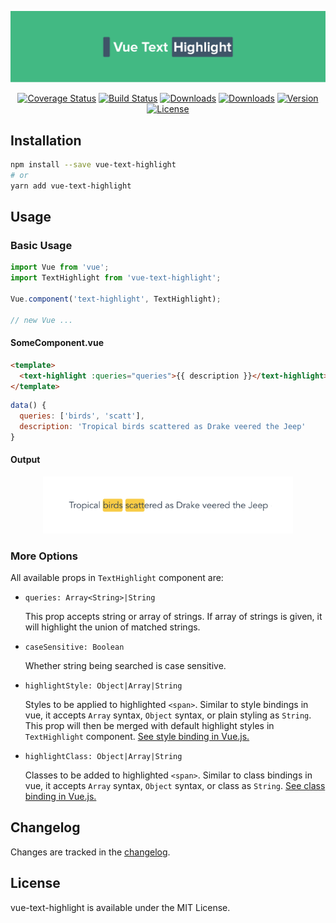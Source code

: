 <p align="center"><a href="https://albertlucianto.github.io/vue-text-highlight" target="_blank" rel="noopener noreferrer"><img width="800" src="./web/assets/vue-text-highlight-header.png" alt="Vue Text Highlight"></a></p>

<p align="center">
<a href="https://codecov.io/github/AlbertLucianto/vue-text-highlight?branch=master"><img src="https://img.shields.io/codecov/c/github/AlbertLucianto/vue-text-highlight/master.svg" alt="Coverage Status"></a>
<a href="https://travis-ci.org/AlbertLucianto/vue-text-highlight"><img src="https://travis-ci.org/AlbertLucianto/vue-text-highlight.svg?branch=master" alt="Build Status"></a>
<a href="https://npmcharts.com/compare/vue-text-highlight?minimal=true"><img src="https://img.shields.io/npm/dm/vue-text-highlight.svg" alt="Downloads"></a>
<a href="https://npmcharts.com/compare/vue-text-highlight?minimal=true"><img src="https://img.shields.io/npm/dt/vue-text-highlight.svg" alt="Downloads"></a>
<a href="https://www.npmjs.com/package/vue-text-highlight"><img src="https://img.shields.io/npm/v/vue-text-highlight.svg" alt="Version"></a>
<a href="https://www.npmjs.com/package/vue-text-highlight"><img src="https://img.shields.io/npm/l/vue-text-highlight.svg" alt="License"></a>
</p>

## Installation

```bash
npm install --save vue-text-highlight
# or
yarn add vue-text-highlight
```

## Usage

### Basic Usage

```javascript
import Vue from 'vue';
import TextHighlight from 'vue-text-highlight';

Vue.component('text-highlight', TextHighlight);

// new Vue ...
```

#### SomeComponent.vue

```html
<template>
  <text-highlight :queries="queries">{{ description }}</text-highlight>
</template>
```

```javascript
data() {
  queries: ['birds', 'scatt'],
  description: 'Tropical birds scattered as Drake veered the Jeep'
}
```

#### Output

<p align="center"><img width="400" src="./web/assets/ss-vue-text-highlight.png" alt="text-highlight"></p>

### More Options

All available props in `TextHighlight` component are:

* `queries: Array<String>|String`

  This prop accepts string or array of strings. If array of strings is given, it will highlight the union of matched strings.

* `caseSensitive: Boolean`

  Whether string being searched is case sensitive.

* `highlightStyle: Object|Array|String`

  Styles to be applied to highlighted `<span>`. Similar to style bindings in vue, it accepts `Array` syntax, `Object` syntax, or plain styling as `String`. This prop will then be merged with default highlight styles in `TextHighlight` component. [See style binding in Vue.js.](https://vuejs.org/v2/guide/class-and-style#Binding-Inline-Styles)

* `highlightClass: Object|Array|String`

  Classes to be added to highlighted `<span>`. Similar to class bindings in vue, it accepts `Array` syntax, `Object` syntax, or class as `String`. [See class binding in Vue.js.](https://vuejs.org/v2/guide/class-and-style#Binding-HTML-Classes)

## Changelog

Changes are tracked in the [changelog](CHANGELOG.md).

## License

vue-text-highlight is available under the MIT License.